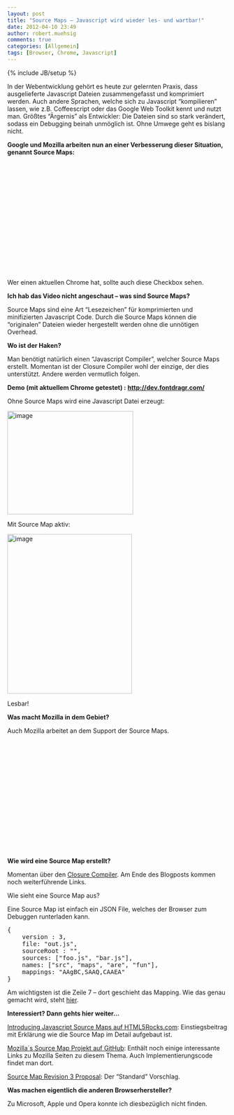 ```yaml
---
layout: post
title: "Source Maps – Javascript wird wieder les- und wartbar!"
date: 2012-04-10 23:49
author: robert.muehsig
comments: true
categories: [Allgemein]
tags: [Browser, Chrome, Javascript]
---
```

{% include JB/setup %}
<p>In der Webentwicklung gehört es heute zur gelernten Praxis, dass ausgelieferte Javascript Dateien zusammengefasst und komprimiert werden. Auch andere Sprachen, welche sich zu Javascript “kompilieren” lassen, wie z.B. Coffeescript oder das Google Web Toolkit kennt und nutzt man. Größtes “Ärgernis” als Entwickler: Die Dateien sind so stark verändert, sodass ein Debugging beinah unmöglich ist. Ohne Umwege geht es bislang nicht.</p> <p><strong>Google und Mozilla arbeiten nun an einer Verbesserung dieser Situation, genannt Source Maps:</strong></p> <p> <div style="padding-bottom: 0px; margin: 0px; padding-left: 0px; padding-right: 0px; display: inline; float: none; padding-top: 0px" id="scid:5737277B-5D6D-4f48-ABFC-DD9C333F4C5D:c8b717f4-9724-47d0-a3a2-2e6434d07cf1" class="wlWriterEditableSmartContent"><div><object width="448" height="252"><param name="movie" value="http://www.youtube.com/v/-xJl22Kvgjg#!?hl=en&amp;hd=1"></param><embed src="http://www.youtube.com/v/-xJl22Kvgjg#!?hl=en&amp;hd=1" type="application/x-shockwave-flash" width="448" height="252"></embed></object></div></div></p> <p>Wer einen aktuellen Chrome hat, sollte auch diese Checkbox sehen.</p> <p><strong>Ich hab das Video nicht angeschaut – was sind Source Maps?</strong></p> <p>Source Maps sind eine Art “Lesezeichen” für komprimierten und minifizierten Javascript Code. Durch die Source Maps können die “originalen” Dateien wieder hergestellt werden ohne die unnötigen Overhead. </p> <p><strong>Wo ist der Haken?</strong></p> <p>Man benötigt natürlich einen “Javascript Compiler”, welcher Source Maps erstellt. Momentan ist der Closure Compiler wohl der einzige, der dies unterstützt. Andere werden vermutlich folgen.</p> <p><strong>Demo (mit aktuellem Chrome getestet) :</strong> <a href="http://dev.fontdragr.com/"><strong>http://dev.fontdragr.com/</strong></a></p> <p> Ohne Source Maps wird eine Javascript Datei erzeugt:</p> <p><a href="{{BASE_PATH}}/assets/wp-images/image1503.png"><img style="background-image: none; border-bottom: 0px; border-left: 0px; padding-left: 0px; padding-right: 0px; display: inline; border-top: 0px; border-right: 0px; padding-top: 0px" title="image" border="0" alt="image" src="{{BASE_PATH}}/assets/wp-images/image_thumb674.png" width="288" height="236"></a></p> <p>Mit Source Map aktiv:</p> <p><a href="{{BASE_PATH}}/assets/wp-images/image1504.png"><img style="background-image: none; border-bottom: 0px; border-left: 0px; padding-left: 0px; padding-right: 0px; display: inline; border-top: 0px; border-right: 0px; padding-top: 0px" title="image" border="0" alt="image" src="{{BASE_PATH}}/assets/wp-images/image_thumb675.png" width="285" height="364"></a></p> <p>Lesbar!</p> <p><strong>Was macht Mozilla in dem Gebiet?</strong></p> <p>Auch Mozilla arbeitet an dem Support der Source Maps. </p> <div style="padding-bottom: 0px; margin: 0px; padding-left: 0px; padding-right: 0px; display: inline; float: none; padding-top: 0px" id="scid:5737277B-5D6D-4f48-ABFC-DD9C333F4C5D:18c25772-8cc9-4c9e-9833-dbf9c7ac3b7b" class="wlWriterEditableSmartContent"><div><object width="448" height="252"><param name="movie" value="http://www.youtube.com/v/2aQw1dSIYko?hl=en&amp;hd=1"></param><embed src="http://www.youtube.com/v/2aQw1dSIYko?hl=en&amp;hd=1" type="application/x-shockwave-flash" width="448" height="252"></embed></object></div></div>     <p><strong>Wie wird eine Source Map erstellt?</strong></p> <p>Momentan über den <a href="https://developers.google.com/closure/compiler/">Closure Compiler</a>. Am Ende des Blogposts kommen noch weiterführende Links.</p> <p>Wie sieht eine Source Map aus?</p> <p>Eine Source Map ist einfach ein JSON File, welches der Browser zum Debuggen runterladen kann.</p> <div style="padding-bottom: 0px; margin: 0px; padding-left: 0px; padding-right: 0px; display: inline; float: none; padding-top: 0px" id="scid:812469c5-0cb0-4c63-8c15-c81123a09de7:3e6ce926-e7d0-4925-9f8d-be0d3ff0aeb6" class="wlWriterEditableSmartContent"><pre name="code" class="c#">{
    version : 3,
    file: "out.js",
    sourceRoot : "",
    sources: ["foo.js", "bar.js"],
    names: ["src", "maps", "are", "fun"],
    mappings: "AAgBC,SAAQ,CAAEA"
}</pre></div>
<p> Am wichtigsten ist die Zeile 7 – dort geschieht das Mapping. Wie das genau gemacht wird, steht <a href="http://www.html5rocks.com/en/tutorials/developertools/sourcemaps/">hier</a>.</p>
<p><strong>Interessiert? Dann gehts hier weiter…</strong></p>
<p><a href="http://www.html5rocks.com/en/tutorials/developertools/sourcemaps/">Introducing Javascript Source Maps auf HTML5Rocks.com</a>: Einstiegsbeitrag mit Erklärung wie die Source Map im Detail aufgebaut ist.</p>
<p><a href="https://github.com/mozilla/source-map">Mozilla´s Source Map Projekt auf GitHub</a>: Enthält noch einige interessante Links zu Mozilla Seiten zu diesem Thema. Auch Implementierungscode findet man dort.</p>
<p><a href="https://docs.google.com/document/d/1U1RGAehQwRypUTovF1KRlpiOFze0b-_2gc6fAH0KY0k/edit?pli=1">Source Map Revision 3 Proposal</a>: Der “Standard” Vorschlag.</p>
<p><strong>Was machen eigentlich die anderen Browserhersteller?</strong></p>
<p>Zu Microsoft, Apple und Opera konnte ich diesbezüglich nicht finden.&nbsp; </p>
